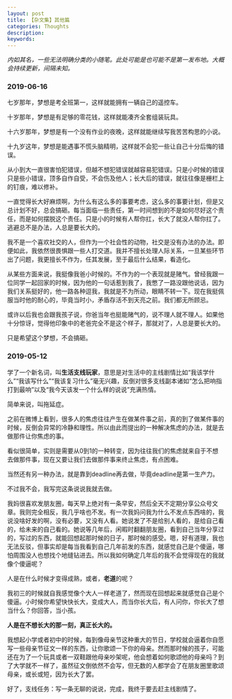 ```yaml
---
layout: post
title: 【杂文集】其他篇
categories: Thoughts
description: 
keywords: 
---
```


*内如其名，一些无法明确分类的小随笔。此处可能是也可能不是第一发布地。大概会持续更新，间隔未知。*

<!--more-->

### 2019-06-16

七岁那年，梦想是考全班第一，这样就能拥有一辆自己的遥控车。

十岁那年，梦想是有足够的零花钱，这样就能凑齐全套组装玩具。

十六岁那年，梦想是有一个没有作业的夜晚，这样就能继续写我苦苦构思的小说。

十九岁这年，梦想是能遇事不慌头脑精明，这样就不会犯一些让自己十分后悔的错误。

从小到大一直很害怕犯错误，但越不想犯错误就越容易犯错误。只是小时候的错误只是些小错误，顶多自作自受，不会伤及他人；长大后的错误，就往往像是栅栏上的钉痕，难以修补。

一直觉得长大好麻烦啊，为什么有这么多的事要考虑，这么多的事要计划，但是又总计划不好，总会搞砸。每当面临一些责任，第一时间想到的不是如何尽好这个责任，而是如何摆脱这个责任。只是小的时候有人帮你扛，长大了就没人帮你扛了。逃避总不是办法，人总是要长大的。

我不是一个喜欢社交的人，但作为一个社会性的动物，社交是没有办法的办法。即便如此，我依然很畏惧跟一些人打交道。我并不擅长处理人际关系，一旦某些环节出了问题，我更擅长不作为，任其发展，至于最后什么结果，看造化。

从某些方面来说，我挺像我爸小时候的。不作为的一个表现就是赌气。曾经我跟一位同学一起回家的时候，因为他的一句话惹到我了，我憋了一路没跟他说话，因为我们关系挺好的，他一路各种逗我，我就是不为所动，眼睛不转一下。现在我挺佩服当时他的耐心的，毕竟当时小，矛盾存活不到天亮之前。我们都无所顾忌。

或许以后我也会跟我孩子说，你爸当年也挺能赌气的，说不理人就不理人。如果他十分惊讶，觉得他印象中的老爸完全不是这个样子，那就对了，人总是要长大的。

只是希望这个梦想，不会搞砸。

### 2019-05-12

学了一个新名词，叫**生活支线玩家**，意思是对生活中的主线剧情比如“我该学什么”“我该写什么”“我该复习什么”毫无兴趣，反倒对很多支线副本诸如“怎么把响指打到最响”以及“我今天该发一个什么样的说说”充满热情。

简单来说，叫拖延症。

之前在微博上看到，很多人的焦虑往往产生在做某件事之前，真的到了做某件事的时候，反倒会异常的冷静和理性。所以由此而提出的一种解决焦虑的办法，就是去做那件让你焦虑的事。

看似很简单，实则是需要从0到1的一种转变，因为往往我们的焦虑就来自于不想去做那件事，现在又要让我们去做那件事来终止焦虑，有点困难。

当然还有另一种办法，就是靠到deadline再去做，毕竟deadline是第一生产力。

不过我不会，我写完这条说说我就去做。

我妈很喜欢发朋友圈，每天早上绝对有一条早安，然后全天不定期分享公众号文章。我则完全相反，我几乎啥也不发。有一次我妈问我为什么不发点东西啥的，我说没啥好发的啊，没有必要，又没有人看。她说发了不是给别人看的，是给自己看的，给未来的自己看的。她说等几年后，闲暇时翻翻朋友圈，看到自己当年分享过的，写过的东西，就能回想起那时候的日子，那时候的感受。嗯，好有道理，我也无法反驳，但事实却是每当我看到自己几年前发的东西，就感觉自己是个傻逼，哪怕周围没人也想找个地缝钻进去。所以我如何确定几年后的我不会觉得现在的我就像个傻逼呢？

人是在什么时候才变得成熟，或者，**老道**的呢？

我初三的时候就自我感觉像个大人一样老道了，然而现在回想起来就感觉自己是个傻逼。小时候你希望快快长大，变成大人，而当你长大后，有人问你，你长大了想当什么？你回答，当小孩。

**人是在不想长大的那一刻，真正长大的。**

我想起小学或者初中的时候，每到像母亲节这种重大的节日，学校就会逼着你自愿写一些母亲节征文一样的东西，让你歌颂一下你的母亲。然而那时候的孩子，可能还在为了一个玩具或者一双鞋跟他母亲吵架呢，他会想着如何歌颂他的母亲吗？到了大学就不一样了，虽然征文倒依然不会写，但无数的人都学会了在朋友圈里歌颂母亲，或长或短，因为长大了罢。

好了，支线任务：写一条无聊的说说，完成，我终于要去赶主线剧情了。